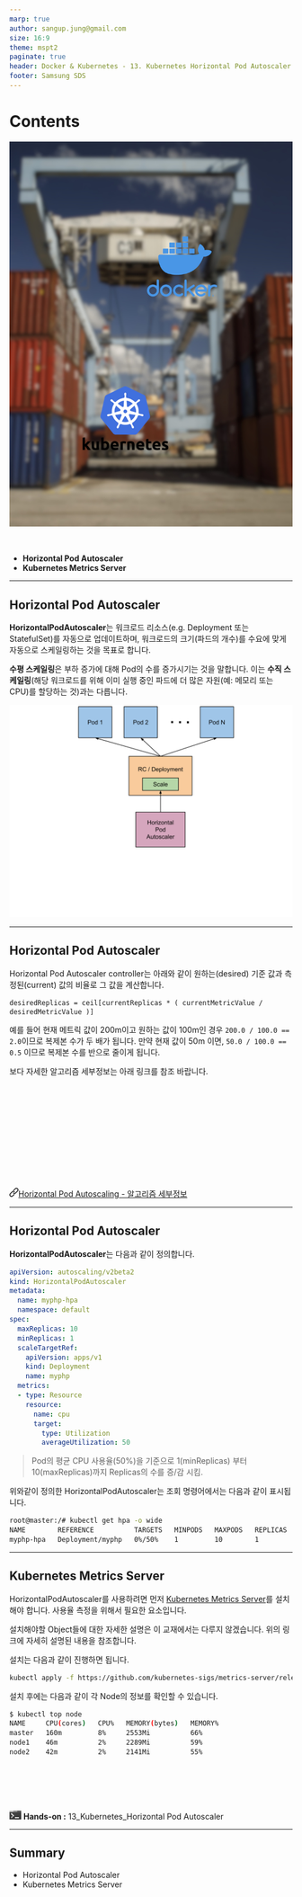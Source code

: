 ```yaml
---
marp: true
author: sangup.jung@gmail.com
size: 16:9
theme: mspt2
paginate: true
header: Docker & Kubernetes - 13. Kubernetes Horizontal Pod Autoscaler
footer: Samsung SDS
---
```


# Contents

![bg left:40%](img/docker_k8s.png)

<br>

- **Horizontal Pod Autoscaler**
- **Kubernetes Metrics Server**

---

## Horizontal Pod Autoscaler

**HorizontalPodAutoscaler**는 워크로드 리소스(e.g. Deployment 또는 StatefulSet)를 자동으로 업데이트하며, 워크로드의 크기(파드의 개수)를 수요에 맞게 자동으로 스케일링하는 것을 목표로 합니다.

**수평 스케일링**은 부하 증가에 대해 Pod의 수를 증가시기는 것을 말합니다. 이는 **수직 스케일링**(해당 워크로드를 위해 이미 실행 중인 파드에 더 많은 자원(예: 메모리 또는 CPU)를 할당하는 것)과는 다릅니다.

![h:500](img/horizontal-pod-autoscaler.svg)

---

## Horizontal Pod Autoscaler

Horizontal Pod Autoscaler controller는 아래와 같이 원하는(desired) 기준 값과 측정된(current) 값의 비율로 그 값을 계산합니다.

```
desiredReplicas = ceil[currentReplicas * ( currentMetricValue / desiredMetricValue )]
```

예를 들어 현재 메트릭 값이 200m이고 원하는 값이 100m인 경우 `200.0 / 100.0 == 2.0`이므로 복제본 수가 두 배가 됩니다.
만약 현재 값이 50m 이면, `50.0 / 100.0 == 0.5` 이므로 복제본 수를 반으로 줄이게 됩니다.

보다 자세한 알고리즘 세부정보는 아래 링크를 참조 바랍니다.

<br><br><br><br><br><br><br><br><br><br>

![](img/hyperlink.png)[Horizontal Pod Autoscaling - 알고리즘 세부정보](https://kubernetes.io/ko/docs/tasks/run-application/horizontal-pod-autoscale/#%EC%95%8C%EA%B3%A0%EB%A6%AC%EC%A6%98-%EC%84%B8%EB%B6%80-%EC%A0%95%EB%B3%B4)

---

## Horizontal Pod Autoscaler

**HorizontalPodAutoscaler**는 다음과 같이 정의합니다.

```yaml
apiVersion: autoscaling/v2beta2
kind: HorizontalPodAutoscaler
metadata:
  name: myphp-hpa
  namespace: default
spec:
  maxReplicas: 10
  minReplicas: 1
  scaleTargetRef:
    apiVersion: apps/v1
    kind: Deployment
    name: myphp
  metrics:
  - type: Resource
    resource:
      name: cpu
      target:
        type: Utilization
        averageUtilization: 50
```

> Pod의 평균 CPU 사용율(50%)을 기준으로 1(minReplicas) 부터 10(maxReplicas)까지 Replicas의 수를 증/감 시킴.

위와같이 정의한 HorizontalPodAutoscaler는 조회 명령어에서는 다음과 같이 표시됩니다.

```bash
root@master:/# kubectl get hpa -o wide
NAME        REFERENCE          TARGETS   MINPODS   MAXPODS   REPLICAS   AGE
myphp-hpa   Deployment/myphp   0%/50%    1         10        1          5m48s
```

---

## Kubernetes Metrics Server

HorizontalPodAutoscaler를 사용하려면 먼저 [Kubernetes Metrics Server](https://github.com/kubernetes-sigs/metrics-server)를 설치해야 합니다.
사용율 측정을 위해서 필요한 요소입니다.

설치해야할 Object들에 대한 자세한 설명은 이 교재에서는 다루지 않겠습니다.
위의 링크에 자세히 설명된 내용을 참조합니다.

설치는 다음과 같이 진행하면 됩니다.

```bash
kubectl apply -f https://github.com/kubernetes-sigs/metrics-server/releases/latest/download/components.yaml
```

설치 후에는 다음과 같이 각 Node의 정보를 확인할 수 있습니다.

```bash
$ kubectl top node
NAME     CPU(cores)   CPU%   MEMORY(bytes)   MEMORY%   
master   160m         8%     2553Mi          66%       
node1    46m          2%     2289Mi          59%       
node2    42m          2%     2141Mi          55% 
```

<br><br><br><br>

![](img/handson.png) **Hands-on :** 13_Kubernetes_Horizontal Pod Autoscaler

---

## Summary

- Horizontal Pod Autoscaler
- Kubernetes Metrics Server

